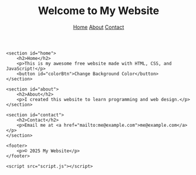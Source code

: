 <!DOCTYPE html>
<html lang="en">
<head>
    <meta charset="UTF-8">
    <meta name="viewport" content="width=device-width, initial-scale=1.0">
    <title>My Free Website</title>
    <link rel="stylesheet" href="style.css">
</head>
<body>
    <header>
        <h1>Welcome to My Website</h1>
        <nav>
            <a href="#home">Home</a>
            <a href="#about">About</a>
            <a href="#contact">Contact</a>
        </nav>
    </header>

    <section id="home">
        <h2>Home</h2>
        <p>This is my awesome free website made with HTML, CSS, and JavaScript!</p>
        <button id="colorBtn">Change Background Color</button>
    </section>

    <section id="about">
        <h2>About</h2>
        <p>I created this website to learn programming and web design.</p>
    </section>

    <section id="contact">
        <h2>Contact</h2>
        <p>Email me at <a href="mailto:me@example.com">me@example.com</a></p>
    </section>

    <footer>
        <p>© 2025 My Website</p>
    </footer>

    <script src="script.js"></script>
</body>
</html>
